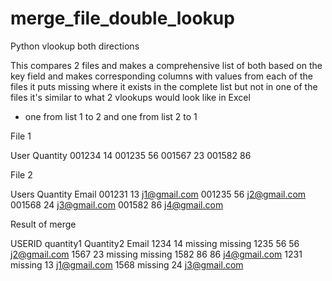 # merge_file_double_lookup
Python vlookup both directions

This compares 2 files and makes a comprehensive list of both based on the key field
and makes corresponding columns with values from each of the files
it puts missing where it exists in the complete list but not in one of the files
it's similar to what 2 vlookups would look like in Excel
- one from list 1 to 2 and one from list 2 to 1


File 1

User	Quantity
001234	14
001235	56
001567	23
001582	86


File 2

Users	Quantity	Email
001231	13			j1@gmail.com
001235	56			j2@gmail.com
001568	24			j3@gmail.com
001582	86			j4@gmail.com


Result of merge

USERID	quantity1	  Quantity2	  Email
1234	    14			  missing		  missing
1235	    56			  56			    j2@gmail.com
1567	    23			  missing		  missing
1582	    86			  86			    j4@gmail.com
1231	    missing		13			    j1@gmail.com
1568	    missing		24			    j3@gmail.com
